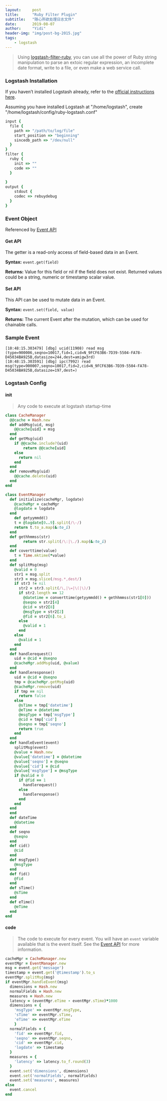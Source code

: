 ```yaml
---
layout:     post
title:      "Ruby Filter Plugin"
subtitle:   "随心所欲处理日志文件"
date:       2019-08-07
author:     "Yidi"
header-img: "img/post-bg-2015.jpg"
tags:
    - logstash
---
```


> Using [logstash-filter-ruby](https://github.com/logstash-plugins/logstash-filter-ruby), you can use all the power of Ruby string manipulation to parse an extoic regular expression, an incomplete date format, write to a file, or even make a web service call.



### Logstash Installation

If you haven’t installed Logstash already, refer to the [official instructions here](https://www.elastic.co/guide/en/logstash/current/installing-logstash.html).

Assuming you have installed Logstash at "/home/logstash", create "/home/logstash/config/ruby-logstash.conf"

```ruby
input {
  file {
    path => "/path/to/log/file"
    start_position => "beginning"
    sincedb_path => "/dev/null"
  }
}
filter {
  ruby {
  	init => ""
    code => ""
  }
  
}
output {
	stdout {
  	codec => rebuydebug 
  }  
}
```



### Event Object

Referenced by [Event API](https://www.elastic.co/guide/en/logstash/current/event-api.html)

#### Get API

The getter is a read-only access of field-based data in an Event.

**Syntax:** `event.get(field)`

**Returns:** Value for this field or nil if the field does not exist. Returned values could be a string, numeric or timestamp scalar value.

#### Set API

This API can be used to mutate data in an Event.

**Syntax:** `event.set(field, value)`

**Returns:** The current Event after the mutation, which can be used for chainable calls.

### Sample Event

```
[10:48:15.303479] [dbg] ucid(11908) read msg (type=900006,seqno=10017,fid=1,cid=N_9FCF63B6-7D39-5504-FA78-D45034BA925B,datasize=244,dest=amigw3rd)
[10:48:15.303591] [dbg] ipc(7992) read msg(type=900007,seqno=10017,fid=2,cid=N_9FCF63B6-7D39-5504-FA78-D45034BA925B,datasize=197,dest=)
```

### Logstash Config

#### init 

> Any code to execute at logstash startup-time

```ruby
class CacheManager
  @@cache = Hash.new
  def addMsg(uid, msg)
  	@@cache[uid] = msg
  end
  def getMsg(uid)
    if @@cache.include?(uid)
    	return @@cache[uid]
    else
      return nil
    end
  end
  def removeMsg(uid)
    @@cache.delete(uid)
  end
end

class EventManager
  def initialize(cacheMgr, logdate)
    @cacheMgr = cacheMgr
    @logdate = logdate
  end
	def getyymmdd()
    t = @logdate[0..9].split(/\-/)
    return t.to_a.map(&:to_i)
  end
  def gethhmmss(str)
		return str.split(/\:|\./).map(&:to_i)
  end
  def coverttime(value)
    t = Time.mktime(*value)
  end
  def splitMsg(msg)
    @valid = 0
    str1 = msg.split
    str3 = msg.slice(/msg.*,dest/)
    if str3 != nil
      str2 = str3.split(/\,|\=|\(|\)/)
      if str2.length == 12
        @datetime = converttime(getyymmdd() + gethhmmss(str1[0]))
        @seqno = str2[4]
        @cid = str2[8]
        @msgType = str2[2]
        @fid = str2[6].to_i
      else
        @valid = 1
      end
    else
      @valid = 1
    end
  end
  def handlerequest()
    uid = @cid + @seqno
    @cacheMgr.addMsg(uid, @value)
  end
  def handleresponse()
    uid = @cid + @seqno
    tmp = @cacheMgr.getMsg(uid)
    @cacheMgr.remove(uid)
    if tmp == nil
      return false
    else
      @sTime = tmp['datetime']
      @eTime = @datetime
      @msgType = tmp['msgType']
      @cid = tmp['cid']
      @seqno = tmp['seqno']
      return true
    end
  end
  def handleEvent(event)
  	splitMsg(event)
    @value = Hash.new
    @value['datetime'] = @datetime
    @value['seqno'] = @seqno
    @value['cid'] = @cid
    @value['msgType'] = @msgType
    if @valid = 0
      if @fid == 1
        handlerequest()
      else
        handleresponse()
      end
    end
  end
  end
  def dateTime
    @datetime
  end
  def seqno
    @seqno
  end
  def cid()
    @cid
  end
  def msgType()
    @msgType
  end
  def fid()
    @fid
  end
  def sTime()
    @sTime
  end
  def eTime()
    @eTime
  end
end
```



#### code

> The code to execute for every event. You will have an `event` variable available that is the event itself. See the [Event API](https://www.elastic.co/guide/en/logstash/current/event-api.html) for more information.

```ruby
cacheMgr = CacheManager.new
eventMgr = EventManager.new
msg = event.get('message')
timestamp = event.get('@timestamp').to_s
eventMgr.splitMsg(msg)
if eventMgr.handleEvent(msg)
  dimensions = Hash.new
  normalFields = Hash.new
  measures = Hash.new
  latency = (eventMgr.eTime - eventMgr.sTime)*1000
  dimensions = {
  	'msgType' => eventMgr.msgType,
    'sTime' => eventMgr.sTime,
    'eTime' => eventMgr.eTime
 	}
  normalFields = {
    'fid' => eventMgr.fid,
    'seqno' => eventMgr.seqno,
    'cid' => eventMgr.cid,
    'logdate' => timestamp
  }
  measures = {
    'latency' => latency.to_f.round(3)
  }
  event.set('dimensions', dimensions)
  event.set('normalFields', normalFields)
  event.set('measures', measures)
else
  event.cancel
end
```

